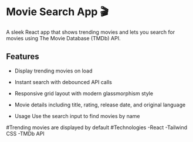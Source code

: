 # Movie Search App 🎬

A sleek React app that shows trending movies and lets you search for movies using The Movie Database (TMDb) API.

## Features

- Display trending movies on load  
- Instant search with debounced API calls  
- Responsive grid layout with modern glassmorphism style  
- Movie details including title, rating, release date, and original language

- Usage
Use the search input to find movies by name

#Trending movies are displayed by default
#Technologies
-React
-Tailwind CSS
-TMDb API
